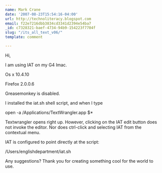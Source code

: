 ```yaml
---
name: Mark Crane
date: '2007-08-23T15:54:16-04:00'
url: http://technoliteracy.blogspot.com
email: f22e7216dbb3834cd3341d2394e54ba7
_id: c7328321-baef-4734-94b9-154223f7704f
slug: "/its_all_text_v06/"
template: comment

---
```


Hi,

I am using IAT on my G4 Imac. 

Os x 10.4.10

Firefox 2.0.0.6

Greasemonkey is disabled.

I installed the iat.sh shell script, and when I type

open -a /Applications/TextWrangler.app $*

Textwrangler opens right up.  However, clicking on the IAT edit button does not invoke the editor.  Nor does ctrl-click and selecting IAT from the contextual menu.

IAT is configured to point directly at the script:

/Users/englishdepartment/iat.sh

Any suggestions?  Thank you for creating something cool for the world to use.

